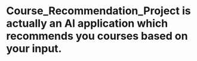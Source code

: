 # Course_Recommendation_Project is actually an AI application which recommends you courses based on your input.
